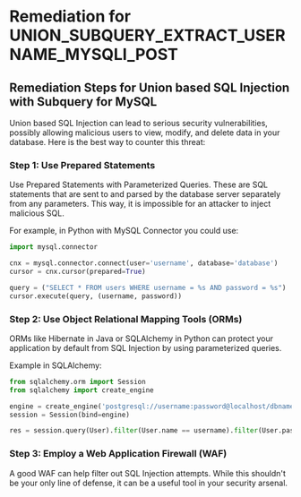 # Remediation for UNION_SUBQUERY_EXTRACT_USERNAME_MYSQLI_POST

## Remediation Steps for Union based SQL Injection with Subquery for MySQL

Union based SQL Injection can lead to serious security vulnerabilities, possibly allowing malicious users to view, modify, and delete data in your database. Here is the best way to counter this threat:

### Step 1: Use Prepared Statements
Use Prepared Statements with Parameterized Queries. These are SQL statements that are sent to and parsed by the database server separately from any parameters. This way, it is impossible for an attacker to inject malicious SQL.

For example, in Python with MySQL Connector you could use:

```python
import mysql.connector

cnx = mysql.connector.connect(user='username', database='database')
cursor = cnx.cursor(prepared=True)

query = ("SELECT * FROM users WHERE username = %s AND password = %s")
cursor.execute(query, (username, password))
```

### Step 2: Use Object Relational Mapping Tools (ORMs)
ORMs like Hibernate in Java or SQLAlchemy in Python can protect your application by default from SQL Injection by using parameterized queries.

Example in SQLAlchemy:

```python
from sqlalchemy.orm import Session
from sqlalchemy import create_engine

engine = create_engine('postgresql://username:password@localhost/dbname')
session = Session(bind=engine)

res = session.query(User).filter(User.name == username).filter(User.passw == password)
```

### Step 3: Employ a Web Application Firewall (WAF)
A good WAF can help filter out SQL Injection attempts. While this shouldn't be your only line of defense, it can be a useful tool in your security arsenal.